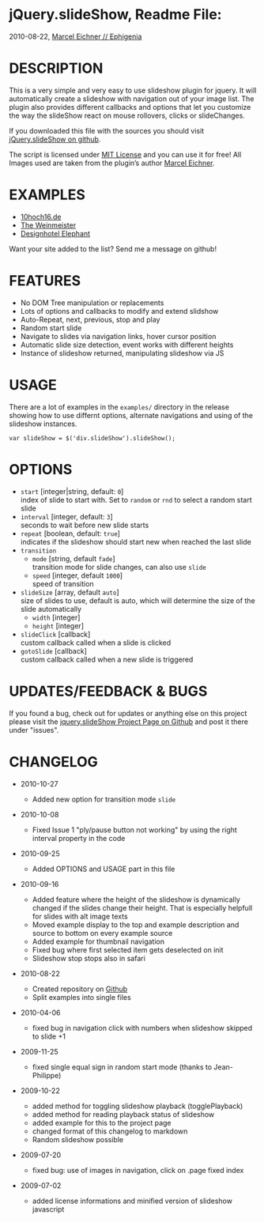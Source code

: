jQuery.slideShow, Readme File:
==============================================================================
2010-08-22, [Marcel Eichner // Ephigenia](love@ephigenia.de)

# DESCRIPTION

This is a very simple and very easy to use slideshow plugin for jquery.
It will automatically create a slideshow with navigation out of your image
list. The plugin also provides different callbacks and options that let you
customize the way the slideShow react on mouse rollovers, clicks or
slideChanges.

If you downloaded this file with the sources you should visit
[jQuery.slideShow on github](http://github.com/Ephigenia/jquery.slideShow).

The script is licensed under [MIT License](http://www.opensource.org/licenses/mit-license.php)
and you can use it for free! All Images used are taken from the plugin’s
author [Marcel Eichner](http://www.marceleichner.de/illustration/).

# EXAMPLES

* [10hoch16.de](http://www.10hoch16.de)
* [The Weinmeister](http://www.the-weinmeister.com/)
* [Designhotel Elephant](http://www.designhotel-elephant.com/)

Want your site added to the list? Send me a message on github!

# FEATURES

* No DOM Tree manipulation or replacements
* Lots of options and callbacks to modify and extend slidshow
* Auto-Repeat, next, previous, stop and play
* Random start slide
* Navigate to slides via navigation links, hover cursor position
* Automatic slide size detection, event works with different heights
* Instance of slideshow returned, manipulating slideshow via JS

# USAGE

There are a lot of examples in the `examples/` directory in the release
showing how to use differnt options, alternate navigations and using of the
slideshow instances.

	var slideShow = $('div.slideShow').slideShow();
	
# OPTIONS

* `start` [integer|string, default: `0`]  
  index of slide to start with. Set to `random` or `rnd` to select a random
  start slide
* `interval` [integer, default: `3`]  
  seconds to wait before new slide starts
* `repeat` [boolean, default: `true`]  
  indicates if the slideshow should start new when reached the last slide
* `transition`  
	* `mode` [string, default `fade`]  
	  transition mode for slide changes, can also use `slide`
	* `speed` [integer, default `1000`]  
	  speed of transition
* `slideSize` [array, default `auto`]  
    size of slides to use, default is auto, which will determine the size of
    the slide automatically
	* `width` [integer]  
	* `height` [integer]  
* `slideClick` [callback]  
  custom callback called when a slide is clicked
* `gotoSlide` [callback]  
  custom callback called when a new slide is triggered

# UPDATES/FEEDBACK & BUGS

If you found a bug, check out for updates or anything else on this project
please visit the [jquery.slideShow Project Page on Github](http://github.com/Ephigenia/jquery.slideShow) and post it there under
"issues".

# CHANGELOG

* 2010-10-27
	* Added new option for transition mode `slide`

* 2010-10-08
	* Fixed Issue 1 "ply/pause button not working" by using the right interval
	  property in the code

* 2010-09-25
	* Added OPTIONS and USAGE part in this file

* 2010-09-16
	* Added feature where the height of the slideshow is dynamically changed
	  if the slides change their height. That is especially helpfull for
	  slides with alt image texts
	* Moved example display to the top and example description and source
	  to bottom on every example source
	* Added example for thumbnail navigation
	* Fixed bug where first selected item gets deselected on init
	* Slideshow stop stops also in safari
	
* 2010-08-22
	* Created repository on [Github](Github)
	* Split examples into single files
	
* 2010-04-06
	* fixed bug in navigation click with numbers when slideshow skipped to
	slide +1

* 2009-11-25
	* fixed single equal sign in random start mode (thanks to Jean-Philippe)

* 2009-10-22
	* added method for toggling slideshow playback (togglePlayback)
	* added method for reading playback status of slideshow
	* added example for this to the project page
	* changed format of this changelog to markdown
	* Random slideshow possible

* 2009-07-20
	* fixed bug: use of images in navigation, click on .page fixed index

* 2009-07-02
	* added license informations and minified version of slideshow javascript
